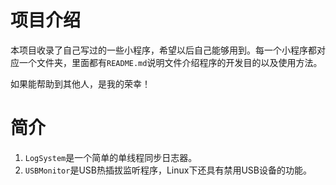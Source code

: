 # 项目介绍

本项目收录了自己写过的一些小程序，希望以后自己能够用到。每一个小程序都对应一个文件夹，里面都有`README.md`说明文件介绍程序的开发目的以及使用方法。

如果能帮助到其他人，是我的荣幸！

# 简介

1. `LogSystem`是一个简单的单线程同步日志器。
2. `USBMonitor`是USB热插拔监听程序，Linux下还具有禁用USB设备的功能。


